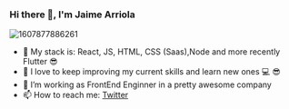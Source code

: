 ### Hi there 👋, I'm Jaime Arriola
![1607877886261](https://user-images.githubusercontent.com/37816437/111085415-ec79aa00-84dc-11eb-93ad-127183962146.jpeg)
- :gem: My stack is: React, JS, HTML, CSS (Saas),Node and more recently Flutter :sunglasses:
- 🌱 I love to keep improving my current skills and learn new ones :computer: :sunglasses:
- 👯 I’m working as FrontEnd Enginner in a pretty awesome company
- 📫 How to reach me: [Twitter](https://twitter.com/JaimeArriola8)

<!--
**ing-arriola/ing-arriola** is a ✨ _special_ ✨ repository because its `README.md` (this file) appears on your GitHub profile.

Here are some ideas to get you started:
- 🔭 I’m currently working on ...
- 👯 I’m looking to collaborate on ...
- 🤔 I’m looking for help with ...
- 💬 Ask me about ...
- 📫 How to reach me: ...
- 😄 Pronouns: ...
- ⚡ Fun fact: ...
-->
